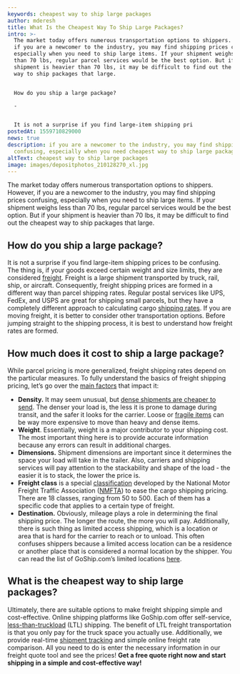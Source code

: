 ```yaml
---
keywords: cheapest way to ship large packages
author: mderesh
title: What Is the Cheapest Way To Ship Large Packages?
intro: >-
  The market today offers numerous transportation options to shippers. However,
  if you are a newcomer to the industry, you may find shipping prices confusing,
  especially when you need to ship large items. If your shipment weighs less
  than 70 lbs, regular parcel services would be the best option. But if your
  shipment is heavier than 70 lbs, it may be difficult to find out the cheapest
  way to ship packages that large. 


  How do you ship a large package?

  -


  It is not a surprise if you find large-item shipping pri
postedAt: 1559710829000
news: true
description: if you are a newcomer to the industry, you may find shipping prices
  confusing, especially when you need cheapest way to ship large packages.
altText: cheapest way to ship large packages
image: images/depositphotos_210128270_xl.jpg
---
```

The market today offers numerous transportation options to shippers. However, if you are a newcomer to the industry, you may find shipping prices confusing, especially when you need to ship large items. If your shipment weighs less than 70 lbs, regular parcel services would be the best option. But if your shipment is heavier than 70 lbs, it may be difficult to find out the cheapest way to ship packages that large.

## **How do you ship a large package?**

It is not a surprise if you find large-item shipping prices to be confusing. The thing is, if your goods exceed certain weight and size limits, they are considered [freight](https://www.goship.com/shipping-services/ltl-freight-shipping). Freight is a large shipment transported by truck, rail, ship, or aircraft. Consequently, freight shipping prices are formed in a different way than parcel shipping rates. Regular postal services like UPS, FedEx, and USPS are great for shipping small parcels, but they have a completely different approach to calculating cargo [shipping rates](https://www.goship.com/posts/best-ltl-shipping-rates). If you are moving freight, it is better to consider other transportation options. Before jumping straight to the shipping process, it is best to understand how freight rates are formed.

## **How much does it cost to ship a large package?**

While parcel pricing is more generalized, freight shipping rates depend on the particular measures. To fully understand the basics of freight shipping pricing, let’s go over the [main factors](https://www.goship.com/posts/best-ltl-shipping-rates) that impact it:

* **Density.** It may seem unusual, but [dense shipments are cheaper to send](https://www.goship.com/posts/density-affect-ltl-shipping). The denser your load is, the less it is prone to damage during transit, and the safer it looks for the carrier. Loose or [fragile items](https://www.goship.com/posts/how-to-ship-fragile-items) can be way more expensive to move than heavy and dense items.
* **Weight**. Essentially, weight is a major contributor to your shipping cost. The most important thing here is to provide accurate information because any errors can result in additional charges.
* **Dimensions.** Shipment dimensions are important since it determines the space your load will take in the trailer. Also, carriers and shipping services will pay attention to the stackability and shape of the load - the easier it is to stack, the lower the price is.
* **Freight class** is a special [classification](https://uat.www.goship.com/blog/blog-everything-you-need-to-know-about-ltl-freight-class/) developed by the National Motor Freight Traffic Association ([NMFTA](http://www.nmfta.org/pages/nmfc)) to ease the cargo shipping pricing. There are 18 classes, ranging from 50 to 500. Each of them has a specific code that applies to a certain type of freight.
* **Destination.** Obviously, mileage plays a role in determining the final shipping price. The longer the route, the more you will pay. Additionally, there is such thing as limited access shipping, which is a location or area that is hard for the carrier to reach or to unload. This often confuses shippers because a limited access location can be a residence or another place that is considered a normal location by the shipper. You can read the list of GoShip.com’s limited locations [here](https://www.goship.com/posts/limited-access-shipping-location).

## **What is the cheapest way to ship large packages?**

Ultimately, there are suitable options to make freight shipping simple and cost-effective. Online shipping platforms like GoShip.com offer self-service, [less-than-truckload](https://www.goship.com/shipping-services/ltl-freight-shipping) (LTL) shipping. The benefit of LTL freight transportation is that you only pay for the truck space you actually use. Additionally, we provide real-time [shipment tracking](https://www.goship.com/posts/what-you-should-know-about-ltl-tracking) and simple online freight rate comparison. All you need to do is enter the necessary information in our freight quote tool and see the prices! **Get a free quote right now and start shipping in a simple and cost-effective way!**